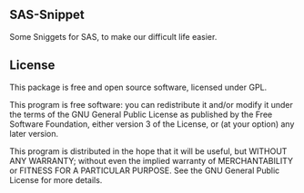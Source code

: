 ## SAS-Snippet
Some Sniggets for SAS, to make our difficult life easier.

## License

This package is free and open source software, licensed under GPL.

This program is free software: you can redistribute it and/or modify
it under the terms of the GNU General Public License as published by
 the Free Software Foundation, either version 3 of the License, or
(at your option) any later version.

This program is distributed in the hope that it will be useful,
    but WITHOUT ANY WARRANTY; without even the implied warranty of
    MERCHANTABILITY or FITNESS FOR A PARTICULAR PURPOSE.  See the
    GNU General Public License for more details.
